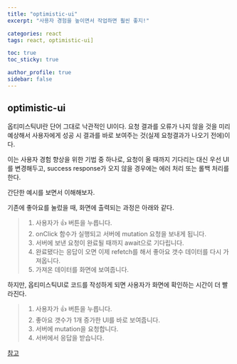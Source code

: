 ```yaml
---
title: "optimistic-ui"
excerpt: "사용자 경험을 높이면서 작업하면 훨씬 좋지!"

categories: react
tags: react, optimistic-ui]

toc: true
toc_sticky: true

author_profile: true
sidebar: false
---
```


## optimistic-ui

옵티미스틱UI란 단어 그대로 낙관적인 UI이다. 요청 결과를 오류가 나지 않을 것을 미리 예상해서 사용자에게 성공 시 결과를 바로 보여주는 것(실제 요청결과가 나오기 전에)이다.

이는 사용자 경험 향상을 위한 기법 중 하나로, 요청이 올 때까지 기다리는 대신 우선 UI를 변경해두고, success response가 오지 않을 경우에는 에러 처리 또는 롤백 처리를 한다.

간단한 예시를 보면서 이해해보자.

기존에 좋아요를 눌렀을 때, 화면에 출력되는 과정은 아래와 같다.

> 1. 사용자가 👍 버튼을 누릅니다.
> 2. onClick 함수가 실행되고 서버에 mutation 요청을 보내게 됩니다.
> 3. 서버에 보낸 요청이 완료될 때까지 await으로 기다립니다.
> 4. 완료됐다는 응답이 오면 이제 refetch를 해서 좋아요 갯수 데이터를 다시 가져옵니다.
> 5. 가져온 데이터를 화면에 보여줍니다.

하지만, 옵티미스틱UI로 코드를 작성하게 되면 사용자가 화면에 확인하는 시간이 더 빨라진다.

> 1. 사용자가 👍 버튼을 누릅니다.
> 2. 좋아요 갯수가 1개 증가한 UI를 바로 보여줍니다.
> 3. 서버에 mutation을 요청합니다.
> 4. 서버에서 응답을 받습니다.

[참고](https://ahnanne.tistory.com/35)
